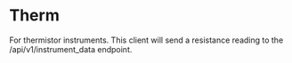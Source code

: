 # Therm

For thermistor instruments. This client will send a resistance reading to the /api/v1/instrument_data endpoint.
